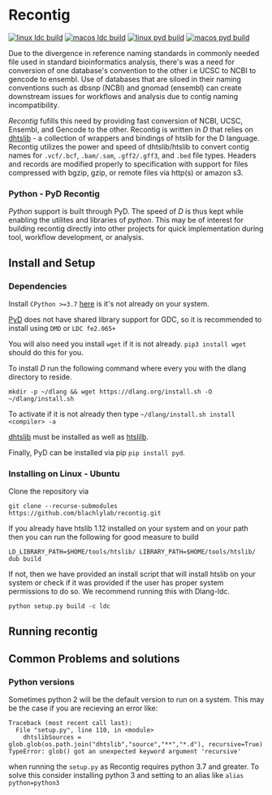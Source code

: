 Recontig
========

[![linux ldc build](https://github.com/blachlylab/recontig/actions/workflows/dbuild-linux.yml/badge.svg)](https://github.com/blachlylab/recontig/actions/workflows/dbuild-linux.yml)
[![macos ldc build](https://github.com/blachlylab/recontig/actions/workflows/dbuild-macos.yml/badge.svg)](https://github.com/blachlylab/recontig/actions/workflows/dbuild-macos.yml)
[![linux pyd build](https://github.com/blachlylab/recontig/actions/workflows/pybuild-linux.yml/badge.svg)](https://github.com/blachlylab/recontig/actions/workflows/pybuild-linux.yml)
[![macos pyd build](https://github.com/blachlylab/recontig/actions/workflows/pybuild-macos.yml/badge.svg)](https://github.com/blachlylab/recontig/actions/workflows/pybuild-macos.yml)

Due to the divergence in reference naming standards in commonly needed file used in standard bioinformatics analysis, there's was a need for conversion of one database's convention to the other i.e UCSC to NCBI to gencode to ensembl. Use of databases that are siloed in their naming conventions such as dbsnp (NCBI) and gnomad (ensembl) can create downstream issues for workflows and analysis due to contig naming incompatibility. 

*Recontig* fufills this need by providing fast conversion of NCBI, UCSC, Ensembl, and Gencode to the other. Recontig is written in *D* that relies on [dhtslib](https://github.com/blachlylab/dhtslib) - a collection of wrappers and bindings of htslib for the D language. Recontig utilizes the power and speed of dhtslib/htslib to convert contig names for `.vcf/.bcf`, `.bam/.sam`, `.gff2/.gff3`, and `.bed` file types. Headers and records are modified properly to specification with support for files compressed with bgzip, gzip, or remote files via http(s) or amazon s3.

### Python - PyD Recontig

*Python* support is built through PyD. The speed of *D* is thus kept while enabling the utilites and libraries of *python*. This may be of interest for building recontig directly into other projects for quick implementation during tool, workflow development, or analysis. 

## Install and Setup
### Dependencies
Install `CPython >=3.7` [here](https://www.python.org/downloads/) is it's not already on your system.

[PyD](https://github.com/ariovistus/pyd) does not have shared library support for GDC, so it is recommended to install using `DMD` or `LDC fe2.065+`

You will also need you install `wget` if it is not already. `pip3 install wget` should do this for you.

To install *D* run the following command where every you with the dlang directory to reside. 
```
mkdir -p ~/dlang && wget https://dlang.org/install.sh -O ~/dlang/install.sh
```
To activate if it is not already then type `~/dlang/install.sh install <compiler> -a`

[dhtslib](https://github.com/blachlylab/dhtslib) must be installed as well as [htslilb](http://www.htslib.org/download/).

Finally, PyD can be installed via pip `pip install pyd`.
### Installing on Linux - Ubuntu
Clone the repository via 
```
git clone --recurse-submodules https://github.com/blachlylab/recontig.git
```
If you already have htslib 1.12 installed on your system and on your path then you can run the following for good measure to build
```
LD_LIBRARY_PATH=$HOME/tools/htslib/ LIBRARY_PATH=$HOME/tools/htslib/ dub build
```
If not, then we have provided an install script that will install htslib on your system or check if it was provided if the user has proper system permissions to do so. We recommend running this with Dlang-ldc. 
```
python setup.py build -c ldc
```
## Running recontig

## Common Problems and solutions
### Python versions
Sometimes python 2 will be the default version to run on a system. This may be the case if you are recieving an error like:
```
Traceback (most recent call last):
  File "setup.py", line 110, in <module>
    dhtslibSources = glob.glob(os.path.join("dhtslib","source","**","*.d"), recursive=True)
TypeError: glob() got an unexpected keyword argument 'recursive'
```
when running the `setup.py` as Recontig requires python 3.7 and greater. To solve this consider installing python 3 and setting to an alias like `alias python=python3`

